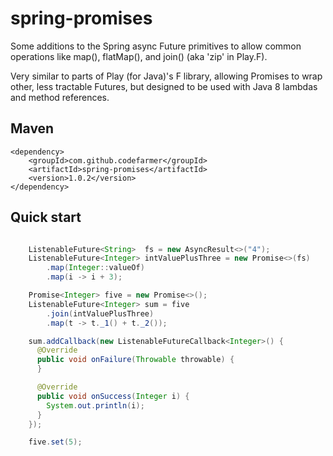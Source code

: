 # spring-promises

Some additions to the Spring async Future primitives to allow common operations like map(), flatMap(), and join() (aka 'zip' in Play.F).

Very similar to parts of Play (for Java)'s F library, allowing Promises to wrap
other, less tractable Futures, but designed to be used with Java 8 lambdas and
method references.

## Maven

    <dependency>
        <groupId>com.github.codefarmer</groupId>
        <artifactId>spring-promises</artifactId>
        <version>1.0.2</version>
    </dependency>

## Quick start

```java

    ListenableFuture<String>  fs = new AsyncResult<>("4");
    ListenableFuture<Integer> intValuePlusThree = new Promise<>(fs)
        .map(Integer::valueOf)
        .map(i -> i + 3);

    Promise<Integer> five = new Promise<>();
    ListenableFuture<Integer> sum = five
        .join(intValuePlusThree)
        .map(t -> t._1() + t._2());

    sum.addCallback(new ListenableFutureCallback<Integer>() {
      @Override
      public void onFailure(Throwable throwable) {
      }

      @Override
      public void onSuccess(Integer i) {
        System.out.println(i);
      }
    });

    five.set(5);

```

